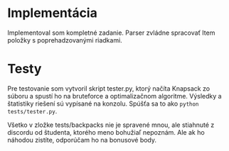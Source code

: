# Implementácia

Implementoval som kompletné zadanie.
Parser zvládne spracovať Item položky s poprehadzovanými riadkami.

# Testy

Pre testovanie som vytvoril skript tester.py, ktorý načíta Knapsack zo súboru
a spustí ho na bruteforce a optimalizačnom algoritme. Výsledky a štatistiky riešení
sú vypísané na konzolu. Spúšťa sa to ako `python tests/tester.py`.

Všetko v zložke tests/backpacks nie je spravené mnou, ale stiahnuté z discordu od študenta,
ktorého meno bohužiaľ nepoznám. Ale ak ho náhodou zistíte, odporúčam ho na bonusové body.
